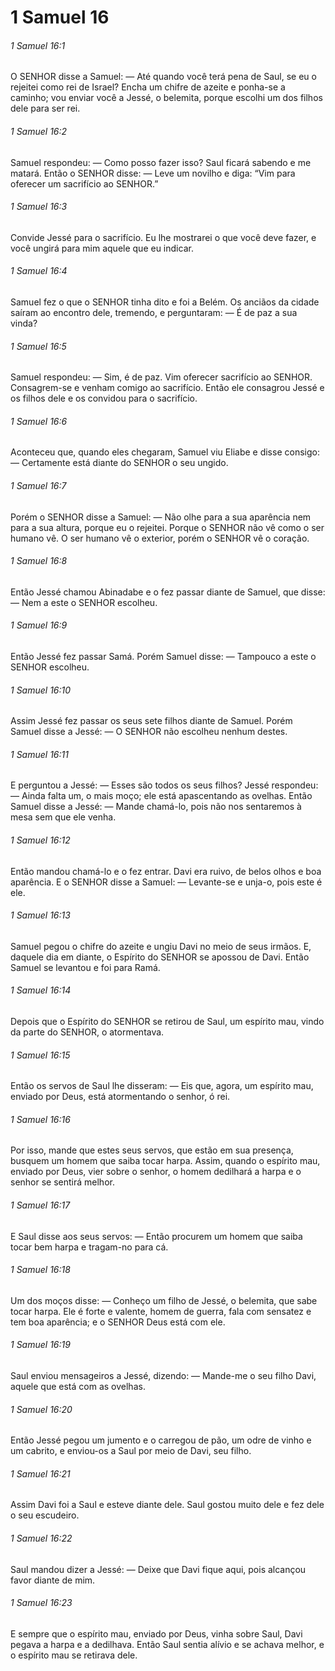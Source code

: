 # 1 Samuel 16

###### 1 Samuel 16:1

O SENHOR disse a Samuel: — Até quando você terá pena de Saul, se eu o rejeitei como rei de Israel? Encha um chifre de azeite e ponha-se a caminho; vou enviar você a Jessé, o belemita, porque escolhi um dos filhos dele para ser rei.

###### 1 Samuel 16:2

Samuel respondeu: — Como posso fazer isso? Saul ficará sabendo e me matará. Então o SENHOR disse: — Leve um novilho e diga: “Vim para oferecer um sacrifício ao SENHOR.”

###### 1 Samuel 16:3

Convide Jessé para o sacrifício. Eu lhe mostrarei o que você deve fazer, e você ungirá para mim aquele que eu indicar.

###### 1 Samuel 16:4

Samuel fez o que o SENHOR tinha dito e foi a Belém. Os anciãos da cidade saíram ao encontro dele, tremendo, e perguntaram: — É de paz a sua vinda?

###### 1 Samuel 16:5

Samuel respondeu: — Sim, é de paz. Vim oferecer sacrifício ao SENHOR. Consagrem-se e venham comigo ao sacrifício. Então ele consagrou Jessé e os filhos dele e os convidou para o sacrifício.

###### 1 Samuel 16:6

Aconteceu que, quando eles chegaram, Samuel viu Eliabe e disse consigo: — Certamente está diante do SENHOR o seu ungido.

###### 1 Samuel 16:7

Porém o SENHOR disse a Samuel: — Não olhe para a sua aparência nem para a sua altura, porque eu o rejeitei. Porque o SENHOR não vê como o ser humano vê. O ser humano vê o exterior, porém o SENHOR vê o coração.

###### 1 Samuel 16:8

Então Jessé chamou Abinadabe e o fez passar diante de Samuel, que disse: — Nem a este o SENHOR escolheu.

###### 1 Samuel 16:9

Então Jessé fez passar Samá. Porém Samuel disse: — Tampouco a este o SENHOR escolheu.

###### 1 Samuel 16:10

Assim Jessé fez passar os seus sete filhos diante de Samuel. Porém Samuel disse a Jessé: — O SENHOR não escolheu nenhum destes.

###### 1 Samuel 16:11

E perguntou a Jessé: — Esses são todos os seus filhos? Jessé respondeu: — Ainda falta um, o mais moço; ele está apascentando as ovelhas. Então Samuel disse a Jessé: — Mande chamá-lo, pois não nos sentaremos à mesa sem que ele venha.

###### 1 Samuel 16:12

Então mandou chamá-lo e o fez entrar. Davi era ruivo, de belos olhos e boa aparência. E o SENHOR disse a Samuel: — Levante-se e unja-o, pois este é ele.

###### 1 Samuel 16:13

Samuel pegou o chifre do azeite e ungiu Davi no meio de seus irmãos. E, daquele dia em diante, o Espírito do SENHOR se apossou de Davi. Então Samuel se levantou e foi para Ramá.

###### 1 Samuel 16:14

Depois que o Espírito do SENHOR se retirou de Saul, um espírito mau, vindo da parte do SENHOR, o atormentava.

###### 1 Samuel 16:15

Então os servos de Saul lhe disseram: — Eis que, agora, um espírito mau, enviado por Deus, está atormentando o senhor, ó rei.

###### 1 Samuel 16:16

Por isso, mande que estes seus servos, que estão em sua presença, busquem um homem que saiba tocar harpa. Assim, quando o espírito mau, enviado por Deus, vier sobre o senhor, o homem dedilhará a harpa e o senhor se sentirá melhor.

###### 1 Samuel 16:17

E Saul disse aos seus servos: — Então procurem um homem que saiba tocar bem harpa e tragam-no para cá.

###### 1 Samuel 16:18

Um dos moços disse: — Conheço um filho de Jessé, o belemita, que sabe tocar harpa. Ele é forte e valente, homem de guerra, fala com sensatez e tem boa aparência; e o SENHOR Deus está com ele.

###### 1 Samuel 16:19

Saul enviou mensageiros a Jessé, dizendo: — Mande-me o seu filho Davi, aquele que está com as ovelhas.

###### 1 Samuel 16:20

Então Jessé pegou um jumento e o carregou de pão, um odre de vinho e um cabrito, e enviou-os a Saul por meio de Davi, seu filho.

###### 1 Samuel 16:21

Assim Davi foi a Saul e esteve diante dele. Saul gostou muito dele e fez dele o seu escudeiro.

###### 1 Samuel 16:22

Saul mandou dizer a Jessé: — Deixe que Davi fique aqui, pois alcançou favor diante de mim.

###### 1 Samuel 16:23

E sempre que o espírito mau, enviado por Deus, vinha sobre Saul, Davi pegava a harpa e a dedilhava. Então Saul sentia alívio e se achava melhor, e o espírito mau se retirava dele.

